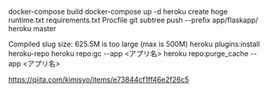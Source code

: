 docker-compose build
docker-compose up -d
heroku create hoge
runtime.txt
requirements.txt
Procfile
git subtree push --prefix app/flaskapp/ heroku master

Compiled slug size: 625.5M is too large (max is 500M)
heroku plugins:install heroku-repo
heroku repo:gc --app <アプリ名>
heroku repo:purge_cache --app <アプリ名>

https://qiita.com/kimisyo/items/e73844cf1ff46e2f26c5